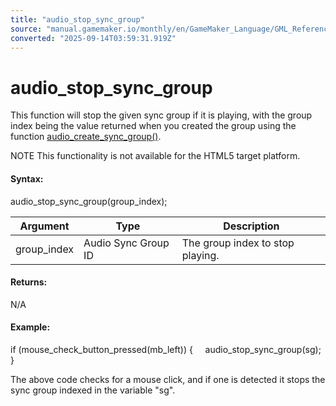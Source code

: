 ```yaml
---
title: "audio_stop_sync_group"
source: "manual.gamemaker.io/monthly/en/GameMaker_Language/GML_Reference/Asset_Management/Audio/Audio_Synchronisation/audio_stop_sync_group.htm"
converted: "2025-09-14T03:59:31.919Z"
---
```


# audio\_stop\_sync\_group

This function will stop the given sync group if it is playing, with the group index being the value returned when you created the group using the function [audio\_create\_sync\_group()](audio_create_sync_group.md).

NOTE This functionality is not available for the HTML5 target platform.

#### Syntax:

audio\_stop\_sync\_group(group\_index);

| Argument | Type | Description |
| --- | --- | --- |
| group_index | Audio Sync Group ID | The group index to stop playing. |

#### Returns:

N/A

#### Example:

if (mouse\_check\_button\_pressed(mb\_left))
{
    audio\_stop\_sync\_group(sg);
}

The above code checks for a mouse click, and if one is detected it stops the sync group indexed in the variable "sg".